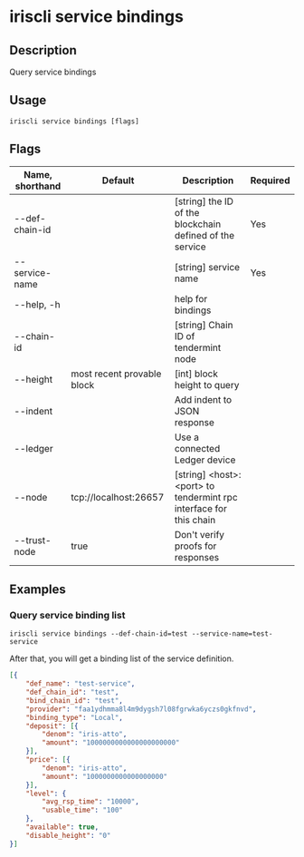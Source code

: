 # iriscli service bindings

## Description

Query service bindings

## Usage

```
iriscli service bindings [flags]
```

## Flags

| Name, shorthand | Default                    | Description                                                         | Required |
| --------------- | -------------------------- | ------------------------------------------------------------------- | -------- |
| --def-chain-id  |                            | [string] the ID of the blockchain defined of the service            | Yes      |
| --service-name  |                            | [string] service name                                               | Yes      |
| --help, -h      |                            | help for bindings                                                   |          |
| --chain-id      |                            | [string] Chain ID of tendermint node                                |          |
| --height        | most recent provable block | [int] block height to query                                         |          |
| --indent        |                            | Add indent to JSON response                                         |          |
| --ledger        |                            | Use a connected Ledger device                                       |          |
| --node          | tcp://localhost:26657      | [string] \<host>:\<port> to tendermint rpc interface for this chain |          |
| --trust-node    | true                       | Don't verify proofs for responses                                   |          |


## Examples

### Query service binding list

```shell
iriscli service bindings --def-chain-id=test --service-name=test-service
```

After that, you will get a binding list of the service definition.

```json
[{
	"def_name": "test-service",
	"def_chain_id": "test",
	"bind_chain_id": "test",
	"provider": "faa1ydhmma8l4m9dygsh7l08fgrwka6yczs0gkfnvd",
	"binding_type": "Local",
	"deposit": [{
		"denom": "iris-atto",
		"amount": "1000000000000000000000"
	}],
	"price": [{
		"denom": "iris-atto",
		"amount": "1000000000000000000"
	}],
	"level": {
		"avg_rsp_time": "10000",
		"usable_time": "100"
	},
	"available": true,
	"disable_height": "0"
}]
```